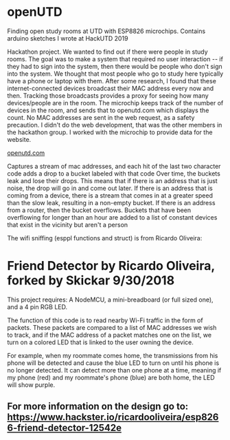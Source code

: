 # openUTD
Finding open study rooms at UTD with ESP8826 microchips. Contains arduino sketches I wrote at HackUTD 2019

Hackathon project. We wanted to find out if there were people in study rooms. The goal was to make a system that required no user interaction -- if they had to sign into the system, then there would be people who don't sign into the system.
We thought that most people who go to study here typically have a phone or laptop with them. After some research, I found that these internet-connected devices broadcast their MAC address every now and then.
Tracking those broadcasts provides a proxy for seeing how many devices/people are in the room.
The microchip keeps track of the number of devices in the room, and sends that to openutd.com which displays the count.
No MAC addresses are sent in the web request, as a safety precaution. I didn't do the web development, that was the other members in the hackathon group. I worked with the microchip to provide data for the website.

[openutd.com](openutd.com "Our Website!")

Captures a stream of mac addresses, and each hit of the last two character code adds a drop to a bucket labeled with that code
Over time, the buckets leak and lose their drops. This means that if there is an address that is just noise, the drop will go in and come out later.
If there is an address that is coming from a device, there is a stream that comes in at a greater speed than the slow leak, resulting in a non-empty bucket.
If there is an address from a router, then the bucket overflows. Buckets that have been overflowing for longer than an hour are added to a list of constant devices that exist in the vicinity but aren't a person


The wifi sniffing (esppl functions and struct) is from Ricardo Oliveira:
# Friend Detector by Ricardo Oliveira, forked by Skickar 9/30/2018

This project requires: A NodeMCU, a mini-breadboard (or full sized one), and a 4 pin RGB LED. 

 The function of this code is to read nearby Wi-Fi traffic in the form of packets. These packets are compared to a list of MAC addresses we wish to track, and if the MAC address of a packet matches one on the list, we turn on a colored LED that is linked to the user owning the device. 

 For example, when my roommate comes home, the	transmissions from his phone will be detected and cause the blue LED to turn on until his phone is no longer detected. It can detect more than one phone at a time, meaning if my phone (red) and my roommate's phone (blue) are both home, the LED will show purple. 

## For more information on the design go to: https://www.hackster.io/ricardooliveira/esp8266-friend-detector-12542e


